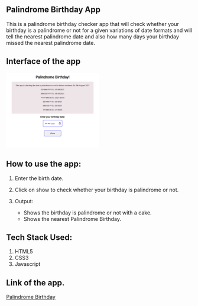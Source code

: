 ## **Palindrome Birthday App**

This is a palindrome birthday checker app that will check whether your birthday is a palindrome or not for a given variations of date formats and will tell the nearest palindrome date and also how many days your birthday missed the nearest palindrome date.

## Interface of the app
<img src="./images/interface.png" alt="drawing" width="250"/>



## How to use the app:

1. Enter the birth date.

2. Click on show to check whether your birthday is palindrome or not.

3. Output: 
    - Shows the birthday is palindrome or not with a cake. 
    - Shows the nearest Palindrome Birthday.


## Tech Stack Used:
1. HTML5
2. CSS3
3. Javascript


## Link of the app.

[Palindrome Birthday](https://rohit-mark-13-palindrome-birthday.netlify.app/)